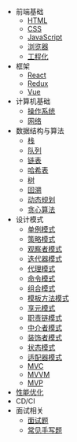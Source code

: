 - 前端基础
  - [HTML](html.md)
  - [CSS](css.md)
  - [JavaScript](javascript.md)
  - [浏览器](browser.md)
  - [工程化](webpack.md)
- 框架
  - [React](react.md)
  - [Redux](redux.md)
  - [Vue]()
- 计算机基础
  - [操作系统]()
  - [网络](net.md)
- 数据结构与算法
  - [栈]()
  - [队列]()
  - [链表]()
  - [哈希表]()
  - [树]()
  - [回溯]()
  - [动态规划]()
  - [贪心算法]()
- 设计模式
  - [单例模式](singleton.md)
  - [策略模式]()
  - [观察者模式]()
  - [迭代器模式]()
  - [代理模式]()
  - [命令模式]()
  - [组合模式]()
  - [模板方法模式]()
  - [享元模式]()
  - [职责链模式]()
  - [中介者模式]()
  - [装饰者模式]()
  - [状态模式]()
  - [适配器模式]()
  - [MVC]()
  - [MVVM]()
  - [MVP]()
- [性能优化](performance.md)
- CD/CI
- 面试相关
  - [面试题](interview_records.md)
  - [常见手写题](api.md)
